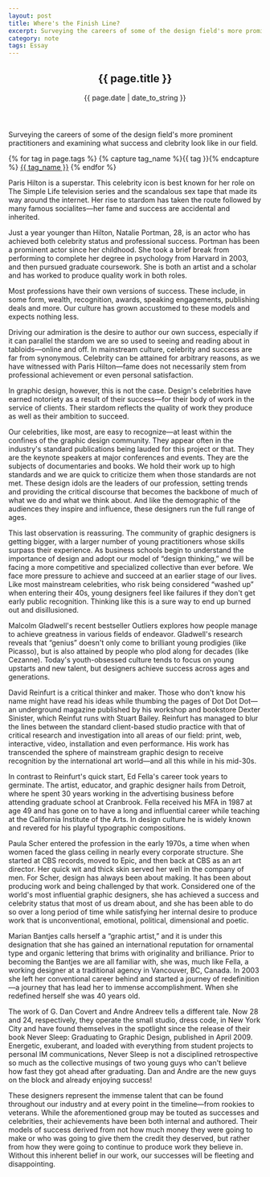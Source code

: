 ```yaml
---
layout: post
title: Where's the Finish Line?
excerpt: Surveying the careers of some of the design field's more prominent practitioners and examining what success and clebrity look like in our field.
category: note
tags: Essay
---
```


<section class="grid note-intro">
  <header>
    <h2>{{ page.title }}</h2>
    <time>{{ page.date | date_to_string }}</time>
  </header>
  <article>
    <p>Surveying the careers of some of the design field's more prominent practitioners and examining what success and clebrity look like in our field.</p>
  </article>
  <footer>
    <p>
    {% for tag in page.tags %}
      {% capture tag_name %}{{ tag }}{% endcapture %}
      <a href="/tag/{{ tag_name }}"><nobr>{{ tag_name }}</nobr></a>
    {% endfor %}
    </p>
  </footer>
</section>

<section class="grid note-words">
  <article>

  <p>Paris Hilton is a superstar. This celebrity icon is best known for her role on The Simple Life television series and the scandalous sex tape that made its way around the internet. Her rise to stardom has taken the route followed by many famous socialites—her fame and success are accidental and inherited.</p>

  <p>Just a year younger than Hilton, Natalie Portman, 28, is an actor who has achieved both celebrity status and professional success. Portman has been a prominent actor since her childhood. She took a brief break from performing to complete her degree in psychology from Harvard in 2003, and then pursued graduate coursework. She is both an artist and a scholar and has worked to produce quality work in both roles.</p>

  <p>Most professions have their own versions of success. These include, in some form, wealth, recognition, awards, speaking engagements, publishing deals and more. Our culture has grown accustomed to these models and expects nothing less.</p>

  <p>Driving our admiration is the desire to author our own success, especially if it can parallel the stardom we are so used to seeing and reading about in tabloids—online and off. In mainstream culture, celebrity and success are far from synonymous. Celebrity can be attained for arbitrary reasons, as we have witnessed with Paris Hilton—fame does not necessarily stem from professional achievement or even personal satisfaction.</p>

  <p>In graphic design, however, this is not the case. Design's celebrities have earned notoriety as a result of their success—for their body of work in the service of clients. Their stardom reflects the quality of work they produce as well as their ambition to succeed.</p>

  <p>Our celebrities, like most, are easy to recognize—at least within the confines of the graphic design community. They appear often in the industry's standard publications being lauded for this project or that. They are the keynote speakers at major conferences and events. They are the subjects of documentaries and books. We hold their work up to high standards and we are quick to criticize them when those standards are not met. These design idols are the leaders of our profession, setting trends and providing the critical discourse that becomes the backbone of much of what we do and what we think about. And like the demographic of the audiences they inspire and influence, these designers run the full range of ages.</p>

  <p>This last observation is reassuring. The community of graphic designers is getting bigger, with a larger number of young practitioners whose skills surpass their experience. As business schools begin to understand the importance of design and adopt our model of “design thinking,” we will be facing a more competitive and specialized collective than ever before. We face more pressure to achieve and succeed at an earlier stage of our lives. Like most mainstream celebrities, who risk being considered “washed up” when entering their 40s, young designers feel like failures if they don't get early public recognition. Thinking like this is a sure way to end up burned out and disillusioned.</p>

  <p>Malcolm Gladwell's recent bestseller Outliers explores how people manage to achieve greatness in various fields of endeavor. Gladwell's research reveals that “genius” doesn't only come to brilliant young prodigies (like Picasso), but is also attained by people who plod along for decades (like Cezanne). Today's youth-obsessed culture tends to focus on young upstarts and new talent, but designers achieve success across ages and generations.</p>

  <p>David Reinfurt is a critical thinker and maker. Those who don't know his name might have read his ideas while thumbing the pages of Dot Dot Dot—an underground magazine published by his workshop and bookstore Dexter Sinister, which Reinfut runs with Stuart Bailey. Reinfurt has managed to blur the lines between the standard client-based studio practice with that of critical research and investigation into all areas of our field: print, web, interactive, video, installation and even performance. His work has transcended the sphere of mainstream graphic design to receive recognition by the international art world—and all this while in his mid-30s.</p>

  <p>In contrast to Reinfurt's quick start, Ed Fella's career took years to germinate. The artist, educator, and graphic designer hails from Detroit, where he spent 30 years working in the advertising business before attending graduate school at Cranbrook. Fella received his MFA in 1987 at age 49 and has gone on to have a long and influential career while teaching at the California Institute of the Arts. In design culture he is widely known and revered for his playful typographic compositions.</p>

  <p>Paula Scher entered the profession in the early 1970s, a time when when women faced the glass ceiling in nearly every corporate structure. She started at CBS records, moved to Epic, and then back at CBS as an art director. Her quick wit and thick skin served her well in the company of men. For Scher, design has always been about making. It has been about producing work and being challenged by that work. Considered one of the world's most influential graphic designers, she has achieved a success and celebrity status that most of us dream about, and she has been able to do so over a long period of time while satisfying her internal desire to produce work that is unconventional, emotional, political, dimensional and poetic.</p>

  <p>Marian Bantjes calls herself a “graphic artist,” and it is under this designation that she has gained an international reputation for ornamental type and organic lettering that brims with originality and brilliance. Prior to becoming the Bantjes we are all familiar with, she was, much like Fella, a working designer at a traditional agency in Vancouver, BC, Canada. In 2003 she left her conventional career behind and started a journey of redefinition—a journey that has lead her to immense accomplishment. When she redefined herself she was 40 years old.</p>

  <p>The work of G. Dan Covert and Andre Andreev tells a different tale. Now 28 and 24, respectively, they operate the small studio, dress code, in New York City and have found themselves in the spotlight since the release of their book Never Sleep: Graduating to Graphic Design, published in April 2009. Energetic, exuberant, and loaded with everything from student projects to personal IM communications, Never Sleep is not a disciplined retrospective so much as the collective musings of two young guys who can't believe how fast they got ahead after graduating. Dan and Andre are the new guys on the block and already enjoying success!</p>

  <p>These designers represent the immense talent that can be found throughout our industry and at every point in the timeline—from rookies to veterans. While the aforementioned group may be touted as successes and celebrities, their achievements have been both internal and authored. Their models of success derived from not how much money they were going to make or who was going to give them the credit they deserved, but rather from how they were going to continue to produce work they believe in. Without this inherent belief in our work, our successes will be fleeting and disappointing.</p>
  </article>
  </section>
